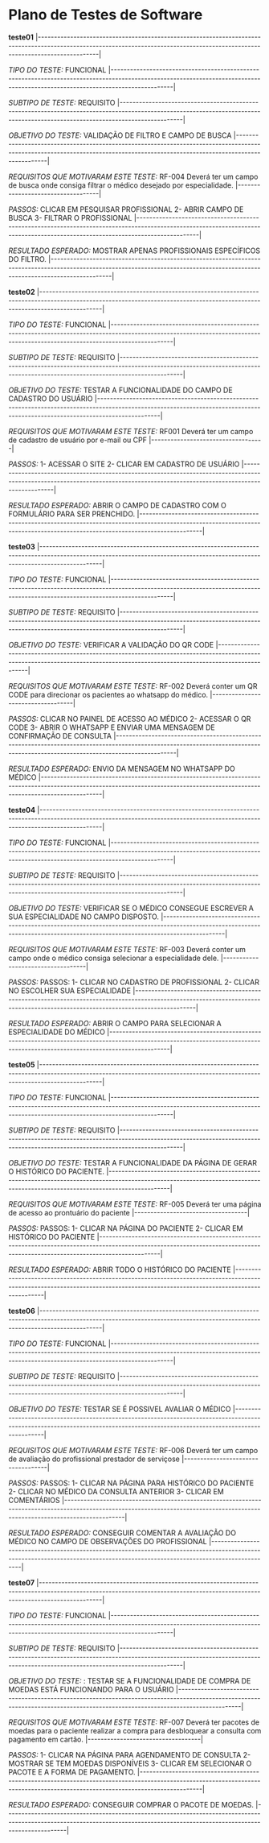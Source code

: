 # Plano de Testes de Software


**teste01**
|-------------------------------------------------------------------------------------------------------------------------------------------------------------------------------|

*TIPO DO TESTE:* FUNCIONAL
|-------------------------------------------------------------------------------------------------------------------------------------------------------------------------------|


*SUBTIPO DE TESTE:* REQUISITO
|-------------------------------------------------------------------------------------------------------------------------------------------------------------------------------|

*OBJETIVO DO TESTE:* VALIDAÇÃO DE FILTRO E CAMPO DE BUSCA
|-------------------------------------------------------------------------------------------------------------------------------------------------------------------------------|


*REQUISITOS QUE MOTIVARAM ESTE TESTE:* RF-004 Deverá ter um campo de busca onde consiga filtrar o médico desejado por especialidade.
|-----------------------------------|


*PASSOS:* CLICAR EM PESQUISAR PROFISSIONAL 2- ABRIR CAMPO DE BUSCA 3- FILTRAR O PROFISSIONAL
|-------------------------------------------------------------------------------------------------------------------------------------------------------------------------------|

*RESULTADO ESPERADO:* MOSTRAR APENAS PROFISSIONAIS ESPECÍFICOS DO FILTRO.
|-------------------------------------------------------------------------------------------------------------------------------------------------------------------------------|


**teste02**
|-------------------------------------------------------------------------------------------------------------------------------------------------------------------------------|

*TIPO DO TESTE:* FUNCIONAL
|-------------------------------------------------------------------------------------------------------------------------------------------------------------------------------|


*SUBTIPO DE TESTE:* REQUISITO
|-------------------------------------------------------------------------------------------------------------------------------------------------------------------------------|

*OBJETIVO DO TESTE:* TESTAR A FUNCIONALIDADE DO CAMPO DE CADASTRO DO USUÁRIO
|-------------------------------------------------------------------------------------------------------------------------------------------------------------------------------|


*REQUISITOS QUE MOTIVARAM ESTE TESTE:* RF001 Deverá ter um campo de cadastro de usuário por e-mail ou CPF
|-----------------------------------|


*PASSOS:* 1- ACESSAR O SITE 2- CLICAR EM CADASTRO DE USUÁRIO
|-------------------------------------------------------------------------------------------------------------------------------------------------------------------------------|

*RESULTADO ESPERADO:* ABRIR O CAMPO DE CADASTRO COM O FORMULÁRIO PARA SER PRENCHIDO.
|-------------------------------------------------------------------------------------------------------------------------------------------------------------------------------|


**teste03**
|-------------------------------------------------------------------------------------------------------------------------------------------------------------------------------|

*TIPO DO TESTE:* FUNCIONAL
|-------------------------------------------------------------------------------------------------------------------------------------------------------------------------------|


*SUBTIPO DE TESTE:* REQUISITO
|-------------------------------------------------------------------------------------------------------------------------------------------------------------------------------|

*OBJETIVO DO TESTE:* VERIFICAR A VALIDAÇÃO DO QR CODE
|-------------------------------------------------------------------------------------------------------------------------------------------------------------------------------|


*REQUISITOS QUE MOTIVARAM ESTE TESTE:* RF-002 Deverá conter um QR CODE para direcionar os pacientes ao whatsapp do médico.
|-----------------------------------|


*PASSOS:* CLICAR NO PAINEL DE ACESSO AO MÉDICO  2- ACESSAR O QR CODE  3- ABRIR O WHATSAPP E ENVIAR UMA MENSAGEM DE CONFIRMAÇÃO DE CONSULTA
|-------------------------------------------------------------------------------------------------------------------------------------------------------------------------------|

*RESULTADO ESPERADO:* ENVIO DA MENSAGEM NO WHATSAPP DO MÉDICO
|-------------------------------------------------------------------------------------------------------------------------------------------------------------------------------|


**teste04**
|-------------------------------------------------------------------------------------------------------------------------------------------------------------------------------|

*TIPO DO TESTE:* FUNCIONAL
|-------------------------------------------------------------------------------------------------------------------------------------------------------------------------------|


*SUBTIPO DE TESTE:* REQUISITO
|-------------------------------------------------------------------------------------------------------------------------------------------------------------------------------|

*OBJETIVO DO TESTE:* VERIFICAR SE O MÉDICO CONSEGUE ESCREVER A SUA ESPECIALIDADE NO CAMPO DISPOSTO.
|-------------------------------------------------------------------------------------------------------------------------------------------------------------------------------|


*REQUISITOS QUE MOTIVARAM ESTE TESTE:* RF-003 Deverá conter um campo onde o médico consiga selecionar a especialidade dele.
|-----------------------------------|


*PASSOS:* PASSOS: 1- CLICAR NO CADASTRO DE PROFISSIONAL 2- CLICAR NO ESCOLHER SUA ESPECIALIDADE
|-------------------------------------------------------------------------------------------------------------------------------------------------------------------------------|

*RESULTADO ESPERADO:* ABRIR O CAMPO PARA SELECIONAR A ESPECIALIDADE DO MÉDICO
|-------------------------------------------------------------------------------------------------------------------------------------------------------------------------------|


**teste05**
|-------------------------------------------------------------------------------------------------------------------------------------------------------------------------------|

*TIPO DO TESTE:* FUNCIONAL
|-------------------------------------------------------------------------------------------------------------------------------------------------------------------------------|


*SUBTIPO DE TESTE:* REQUISITO
|-------------------------------------------------------------------------------------------------------------------------------------------------------------------------------|

*OBJETIVO DO TESTE:* TESTAR A FUNCIONALIDADE DA PÁGINA DE GERAR O HISTÓRICO DO PACIENTE. 
|-------------------------------------------------------------------------------------------------------------------------------------------------------------------------------|


*REQUISITOS QUE MOTIVARAM ESTE TESTE:*  RF-005 Deverá ter uma página de acesso ao prontuário do paciente
|-----------------------------------|


*PASSOS:* PASSOS: 1- CLICAR NA PÁGINA DO PACIENTE 2- CLICAR EM HISTÓRICO DO PACIENTE
|-------------------------------------------------------------------------------------------------------------------------------------------------------------------------------|

*RESULTADO ESPERADO:* ABRIR TODO O HISTÓRICO DO PACIENTE
|-------------------------------------------------------------------------------------------------------------------------------------------------------------------------------|



**teste06**
|-------------------------------------------------------------------------------------------------------------------------------------------------------------------------------|

*TIPO DO TESTE:* FUNCIONAL
|-------------------------------------------------------------------------------------------------------------------------------------------------------------------------------|


*SUBTIPO DE TESTE:* REQUISITO
|-------------------------------------------------------------------------------------------------------------------------------------------------------------------------------|

*OBJETIVO DO TESTE:* TESTAR SE É POSSIVEL AVALIAR O MÉDICO
|-------------------------------------------------------------------------------------------------------------------------------------------------------------------------------|


*REQUISITOS QUE MOTIVARAM ESTE TESTE:*  RF-006 Deverá ter um campo de avaliação do profissional prestador de serviçose
|-----------------------------------|


*PASSOS:* PASSOS: 1- CLICAR NA PÁGINA PARA HISTÓRICO DO PACIENTE  2- CLICAR NO MÉDICO DA CONSULTA ANTERIOR 3- CLICAR EM COMENTÁRIOS
|-------------------------------------------------------------------------------------------------------------------------------------------------------------------------------|

*RESULTADO ESPERADO:* CONSEGUIR COMENTAR A AVALIAÇÃO DO MÉDICO NO CAMPO DE OBSERVAÇÕES DO PROFISSIONAL
|-------------------------------------------------------------------------------------------------------------------------------------------------------------------------------|


**teste07**
|-------------------------------------------------------------------------------------------------------------------------------------------------------------------------------|

*TIPO DO TESTE:* FUNCIONAL
|-------------------------------------------------------------------------------------------------------------------------------------------------------------------------------|


*SUBTIPO DE TESTE:* REQUISITO
|-------------------------------------------------------------------------------------------------------------------------------------------------------------------------------|

*OBJETIVO DO TESTE:* : TESTAR SE A FUNCIONALIDADE DE COMPRA DE MOEDAS ESTÁ FUNCIONANDO PARA O USUÁRIO
|-------------------------------------------------------------------------------------------------------------------------------------------------------------------------------|


*REQUISITOS QUE MOTIVARAM ESTE TESTE:* RF-007 Deverá ter pacotes de moedas para o paciente realizar a compra para desbloquear a consulta com pagamento em cartão.
|-----------------------------------|


*PASSOS:* 1- CLICAR NA PÁGINA PARA AGENDAMENTO DE CONSULTA 2- MOSTRAR SE TEM MOEDAS DISPONÍVEIS 3- CLICAR EM SELECIONAR O PACOTE E A FORMA DE PAGAMENTO.
|-------------------------------------------------------------------------------------------------------------------------------------------------------------------------------|

*RESULTADO ESPERADO:* CONSEGUIR COMPRAR O PACOTE DE MOEDAS.
|-------------------------------------------------------------------------------------------------------------------------------------------------------------------------------|
